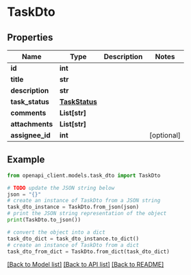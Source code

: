 # TaskDto


## Properties

Name | Type | Description | Notes
------------ | ------------- | ------------- | -------------
**id** | **int** |  | 
**title** | **str** |  | 
**description** | **str** |  | 
**task_status** | [**TaskStatus**](TaskStatus.md) |  | 
**comments** | **List[str]** |  | 
**attachments** | **List[str]** |  | 
**assignee_id** | **int** |  | [optional] 

## Example

```python
from openapi_client.models.task_dto import TaskDto

# TODO update the JSON string below
json = "{}"
# create an instance of TaskDto from a JSON string
task_dto_instance = TaskDto.from_json(json)
# print the JSON string representation of the object
print(TaskDto.to_json())

# convert the object into a dict
task_dto_dict = task_dto_instance.to_dict()
# create an instance of TaskDto from a dict
task_dto_from_dict = TaskDto.from_dict(task_dto_dict)
```
[[Back to Model list]](../README.md#documentation-for-models) [[Back to API list]](../README.md#documentation-for-api-endpoints) [[Back to README]](../README.md)


